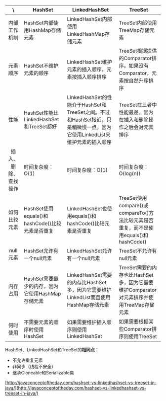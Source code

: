 | \ |HashSet|LinkedHashSet|TreeSet|
|:--:|--|--|--|
|内部工作机制|HashSet内部使用HashMap存储元素|LinkedHashSet内部使用LinkedHashMap存储元素|TreeSet内部使用TreeMap存储元素|
|元素顺序|HashSet不维护元素的顺序|LinkedHashSet维护元素的插入顺序，元素按插入顺序排序|TreeSet根据提供的Comparator排序。如果没有Comparator，元素按自然升序排序|
|性能|HashSet性能比LinkedHashSet和TreeSet都好|LinkedHashSet的性能介于HashSet和TreeSet之间。不过和HashSet接近，只是稍微慢一点。因为它使用LinkedList来维护元素的插入顺序|TreeSet在三者中性能最差，因为在插入和删除操作之后会对元素排序|
|插入、删除、查找操作|时间复杂度：O(1)|时间复杂度：O(1)|时间复杂度：O(log(n))|
|如何比较元素|HashSet使用equals()和hashCode()比较元素是否重复|LinkedHashSet也使用equals()和hashCode()比较元素是否重复|TreeSet使用compare()或compareTo()方法比较元素是否重复，而不是使用equals()和hashCode()|
|null元素|HashSet允许有一个null元素|LinkedHashSet允许有一个null元素|TreeSet不允许有null元素|
|内存占用|HashSet需要最少的内存，因为它使用HashMap存储元素|LinkedHashSet需要的内存比HashSet多，因为它需要维护LinkedList而且使用HashMap存储元素|TreeSet需要的内存也比HashSet多，因为它需要维护Comparator对元素排序并使用TreeMap存储元素|
|何时使用|不需要元素的顺序时使用HashSet|如果需要维护插入顺序则使用LinkedHashSet|如果需要根据某些Comparator排序则使用TreeSet|

HashSet、LinkedHashSet和TreeSet的**相同点**：

+ 不允许重复元素
+ 非同步（线程不安全）
+ 继承Cloneable和Serializable类

[http://javaconceptoftheday.com/hashset-vs-linkedhashset-vs-treeset-in-java/](http://javaconceptoftheday.com/hashset-vs-linkedhashset-vs-treeset-in-java/)
